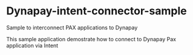 # Dynapay-intent-connector-sample
Sample to interconnect PAX applications to Dynapay 

This sample application demostrate how to connect to Dynapay Pax application via Intent
